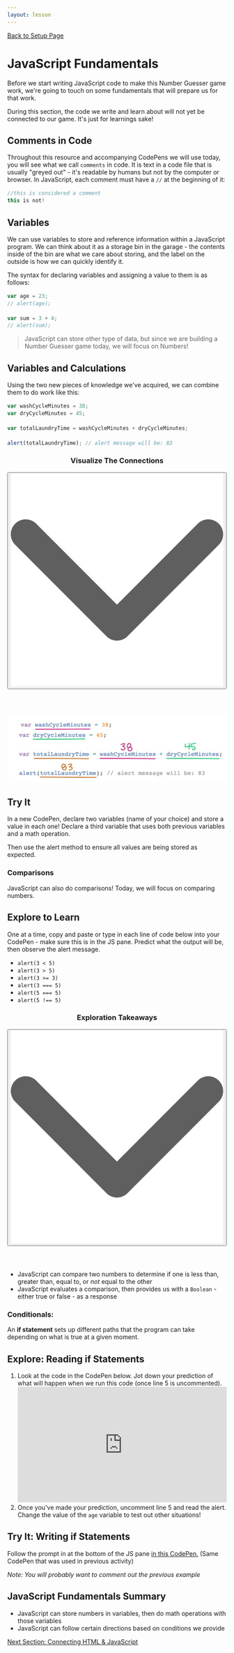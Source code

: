 ```yaml
---
layout: lesson
---
```


<a href="../">Back to Setup Page</a>

# JavaScript Fundamentals

Before we start writing JavaScript code to make this Number Guesser game work, we're going to touch on some fundamentals that will prepare us for that work.

During this section, the code we write and learn about will not yet be connected to our game. It's just for learnings sake!

## Comments in Code

Throughout this resource and accompanying CodePens we will use today, you will see what we call `comments` in code. It is text in a code file that is usually "greyed out" - it's readable by humans but not by the computer or browser. In JavaScript, each comment must have a `//` at the beginning of it:

```js
//this is considered a comment
this is not!
```

## Variables

We can use variables to store and reference information within a JavaScript program. We can think about it as a storage bin in the garage - the contents inside of the bin are what we care about storing, and the label on the outside is how we can quickly identify it.

The syntax for declaring variables and assigning a value to them is as follows:

```js
var age = 23;
// alert(age);

var sum = 3 + 4;
// alert(sum);
```
>JavaScript can store other type of data, but since we are building a Number Guesser game today, we will focus on Numbers!

## Variables and Calculations

Using the two new pieces of knowledge we've acquired, we can combine them to do work like this:

```js
var washCycleMinutes = 38;
var dryCycleMinutes = 45;

var totalLaundryTime = washCycleMinutes + dryCycleMinutes;

alert(totalLaundryTime); // alert message will be: 83
```

<div class="expander expander-lesson">
  <header>
    <h3 class="spicy-click">Visualize The Connections</h3>
    <div><button class="expander-btn"><img src="../../assets/icons/arrow.svg" alt="expander arrow icon" /></button></div>
  </header>
  <div class="hide">
    <img src="../assets/variable-sub.png" alt="Diagram of variables being referenced, and the numbers they store marked by each."/>
  </div>
</div>

<div class="try-it-new">
  <h2>Try It</h2>
  <p>In a new CodePen, declare two variables (name of your choice) and store a value in each one! Declare a third variable that uses both previous variables and a math operation.</p>
  <p>Then use the alert method to ensure all values are being stored as expected.</p>
</div>

### Comparisons

JavaScript can also do comparisons! Today, we will focus on comparing numbers.

<div class="try-it-new">
  <h2>Explore to Learn</h2>
  <p>One at a time, copy and paste or type in each line of code below into your CodePen - make sure this is in the JS pane. Predict what the output will be, then observe the alert message.</p>
  <ul>
    <li><code class="try-it-code">alert(3 < 5)</code></li>
    <li><code class="try-it-code">alert(3 > 5)</code></li>
    <li><code class="try-it-code">alert(3 >= 3)</code></li>
    <li><code class="try-it-code">alert(3 === 5)</code></li>
    <li><code class="try-it-code">alert(5 === 5)</code></li>
    <li><code class="try-it-code">alert(5 !== 5)</code></li>
  </ul>
</div>

<div class="expander expander-lesson">
  <header>
    <h3 class="spicy-click">Exploration Takeaways</h3>
    <div><button class="expander-btn"><img src="../../assets/icons/arrow.svg" alt="expander arrow icon" /></button></div>
  </header>
  <div class="hide">
    <ul>
      <li>JavaScript can compare two numbers to determine if one is less than, greater than, equal to, or <em>not</em> equal to the other</li>
      <li>JavaScript evaluates a comparison, then provides us with a <code>Boolean</code> - either true or false - as a response</li>
    </ul>
  </div>
</div>

### Conditionals:

An **if statement** sets up different paths that the program can take depending on what is true at a given moment.

<div class="try-it-new">
  <h2>Explore: Reading if Statements</h2>
  <ol>
    <li>Look at the code in the CodePen below. Jot down your prediction of what will happen when we run this code (once line 5 is uncommented).</li>
    <iframe height="265" style="width: 100%;" scrolling="no" title="If Statement Explore/Try It" src="https://codepen.io/turing-trycoding/embed/ZEBezeX?height=265&theme-id=light&default-tab=js,result" frameborder="no" loading="lazy" allowtransparency="true" allowfullscreen="true">
  See the Pen <a href='https://codepen.io/turing-trycoding/pen/ZEBezeX'>If Statement Explore/Try It</a> by Try Coding
  (<a href='https://codepen.io/turing-trycoding'>@turing-trycoding</a>) on <a href='https://codepen.io'>CodePen</a>.</iframe>
    <li>Once you've made your prediction, uncomment line 5 and read the alert. Change the value of the <code class="try-it-code">age</code> variable to test out other situations!</li>
  </ol>
</div>

<div class="try-it-new">
  <h2>Try It: Writing if Statements</h2>
  <p>Follow the prompt in at the bottom of the JS pane <a target="blank" href="https://codepen.io/turing-trycoding/pen/ZEBezeX">in this CodePen.</a> (Same CodePen that was used in previous activity)</p>
  <p><em>Note: You will probably want to comment out the previous example</em></p>
</div>

## JavaScript Fundamentals Summary

- JavaScript can store numbers in variables, then do math operations with those variables
- JavaScript can follow certain directions based on conditions we provide

<a href="../js-2">Next Section: Connecting HTML & JavaScript</a>
